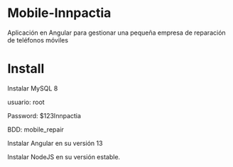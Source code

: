 # Mobile-Innpactia
Aplicación en Angular para gestionar una pequeña empresa de reparación de teléfonos móviles

# Install
Instalar MySQL 8

usuario:
root

Password:
$123Innpactia

BDD:
mobile_repair

Instalar Angular en su versión 13

Instalar NodeJS en su versión estable.
